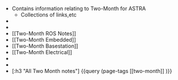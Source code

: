 - Contains information relating to Two-Month for ASTRA
	- Collections of links,etc
-
-
- [[Two-Month ROS Notes]]
- [[Two-Month Embedded]]
- [[Two-Month Basestation]]
- [[Two-Month Electrical]]
-
-
- [:h3 "All Two Month notes"]
  {{query (page-tags [[two-month]] )}}